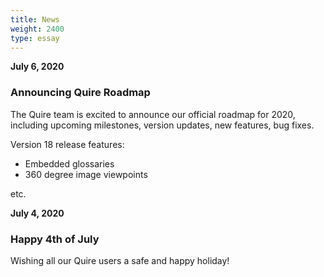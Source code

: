 ```yaml
---
title: News
weight: 2400
type: essay
---
```

**July 6, 2020**

### Announcing Quire Roadmap

The Quire team is excited to announce our official roadmap for 2020, including upcoming milestones, version updates, new features, bug fixes.

Version 18 release features:

- Embedded glossaries
- 360 degree image viewpoints

etc.

**July 4, 2020**

### Happy 4th of July

Wishing all our Quire users a safe and happy holiday!
